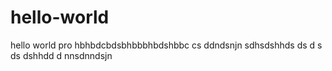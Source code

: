 # hello-world
hello world pro
hbhbdcbdsbhbbbhbdshbbc  cs
ddndsnjn
sdhsdshhds
ds d s ds dshhdd d 
 nnsdnndsjn

